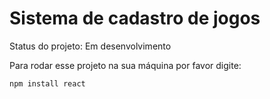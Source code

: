 <h1>Sistema de cadastro de jogos</h1>

Status do projeto: Em desenvolvimento

Para rodar esse projeto na sua máquina por favor digite:

```
npm install react
```
